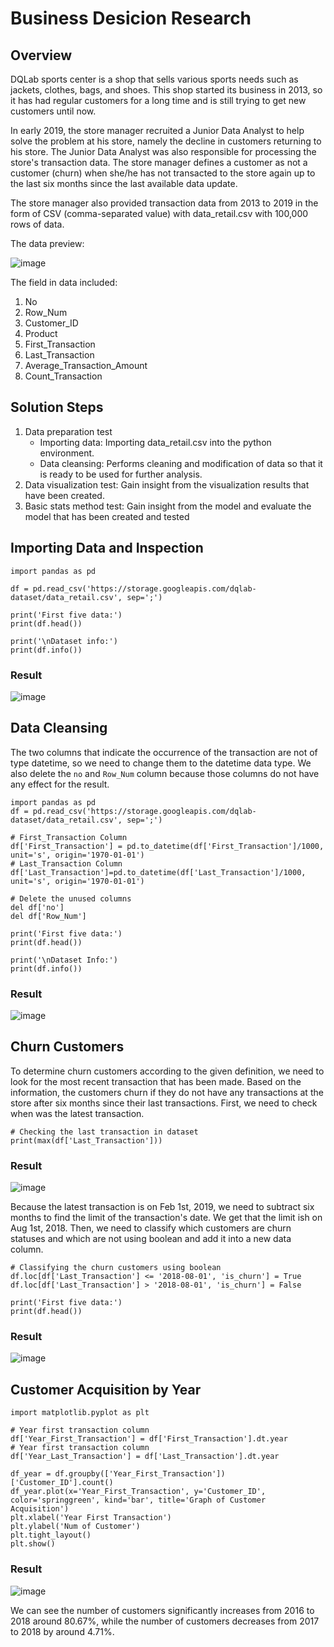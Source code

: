 # Business Desicion Research

## Overview
DQLab sports center is a shop that sells various sports needs such as jackets, clothes, bags, and shoes. This shop started its business in 2013, so it has had regular customers for a long time and is still trying to get new customers until now.

In early 2019, the store manager recruited a Junior Data Analyst to help solve the problem at his store, namely the decline in customers returning to his store. The Junior Data Analyst was also responsible for processing the store's transaction data. The store manager defines a customer as not a customer (churn) when she/he has not transacted to the store again up to the last six months since the last available data update.

The store manager also provided transaction data from 2013 to 2019 in the form of CSV (comma-separated value) with data_retail.csv with 100,000 rows of data.

The data preview:

![image](https://user-images.githubusercontent.com/103634806/180349176-bb92c1b5-a40d-4758-a035-fd50d78c30b6.png)

The field in data included:
1. No
2. Row_Num
3. Customer_ID
4. Product
5. First_Transaction
6. Last_Transaction
7. Average_Transaction_Amount
8. Count_Transaction

## Solution Steps

1. Data preparation test
    - Importing data: Importing data_retail.csv into the python environment.
    - Data cleansing: Performs cleaning and modification of data so that it is ready to be used for further analysis.
2. Data visualization test: Gain insight from the visualization results that have been created.
3. Basic stats method test: Gain insight from the model and evaluate the model that has been created and tested

## Importing Data and Inspection

```
import pandas as pd

df = pd.read_csv('https://storage.googleapis.com/dqlab-dataset/data_retail.csv', sep=';')

print('First five data:')
print(df.head())

print('\nDataset info:')
print(df.info())
```
### Result

![image](https://user-images.githubusercontent.com/103634806/180350257-daa5c990-00ba-48ca-a192-6dd59196d7b3.png)

## Data Cleansing

The two columns that indicate the occurrence of the transaction are not of type datetime, so we need to change them to the datetime data type. We also delete the `no` and `Row_Num` column because those columns do not have any effect for the result.

```
import pandas as pd
df = pd.read_csv('https://storage.googleapis.com/dqlab-dataset/data_retail.csv', sep=';')

# First_Transaction Column
df['First_Transaction'] = pd.to_datetime(df['First_Transaction']/1000, unit='s', origin='1970-01-01')
# Last_Transaction Column
df['Last_Transaction']=pd.to_datetime(df['Last_Transaction']/1000, unit='s', origin='1970-01-01')

# Delete the unused columns
del df['no']
del df['Row_Num']

print('First five data:')
print(df.head())

print('\nDataset Info:')
print(df.info())
```
### Result

![image](https://user-images.githubusercontent.com/103634806/180352393-672479ba-9dcf-47c5-9f65-ed991a2ef79c.png)


## Churn Customers

To determine churn customers according to the given definition, we need to look for the most recent transaction that has been made. Based on the information, the customers churn if they do not have any transactions at the store after six months since their last transactions. First, we need to check when was the latest transaction.


```
# Checking the last transaction in dataset
print(max(df['Last_Transaction']))
```

### Result

![image](https://user-images.githubusercontent.com/103634806/180353796-1e86ee7b-f44f-48ae-bfc3-606df20a87c5.png)

Because the latest transaction is on Feb 1st, 2019, we need to subtract six months to find the limit of the transaction's date. We get that the limit ish on Aug 1st, 2018. Then, we need to classify which customers are churn statuses and which are not using boolean and add it into a new data column.

```
# Classifying the churn customers using boolean
df.loc[df['Last_Transaction'] <= '2018-08-01', 'is_churn'] = True
df.loc[df['Last_Transaction'] > '2018-08-01', 'is_churn'] = False

print('First five data:')
print(df.head())
```

### Result

![image](https://user-images.githubusercontent.com/103634806/180354406-64963c87-83f5-4bef-bf2a-3c7e89fc965a.png)

## Customer Acquisition by Year

```
import matplotlib.pyplot as plt

# Year first transaction column
df['Year_First_Transaction'] = df['First_Transaction'].dt.year
# Year first transaction column
df['Year_Last_Transaction'] = df['Last_Transaction'].dt.year

df_year = df.groupby(['Year_First_Transaction'])['Customer_ID'].count()
df_year.plot(x='Year_First_Transaction', y='Customer_ID', color='springgreen', kind='bar', title='Graph of Customer Acquisition')
plt.xlabel('Year First Transaction')
plt.ylabel('Num of Customer')
plt.tight_layout()
plt.show()
```

### Result

![image](https://user-images.githubusercontent.com/103634806/180628941-9c9bcb0c-b1e7-4a26-aab6-5d367c9408d1.png)

We can see the number of customers significantly increases from 2016 to 2018 around 80.67%, while the number of customers decreases from 2017 to 2018 by around 4.71%.


